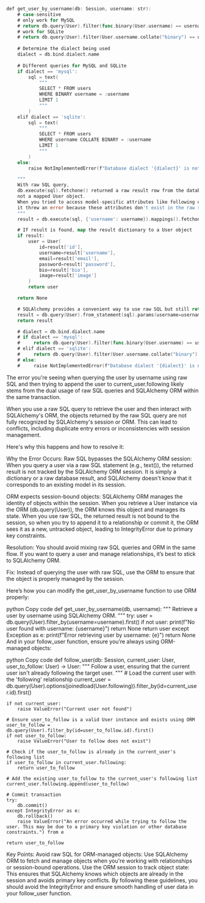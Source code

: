 
```go
def get_user_by_username(db: Session, username: str):
    # case-sensitive
    # only work for MySQL
    # return db.query(User).filter(func.binary(User.username) == username).first()
    # work for SQLite
    # return db.query(User).filter(User.username.collate("binary") == username).first()
    
    # Determine the dialect being used
    dialect = db.bind.dialect.name
    
    # Different queries for MySQL and SQLite
    if dialect == 'mysql':
        sql = text(
            """
            SELECT * FROM users
            WHERE BINARY username = :username
            LIMIT 1
            """
        )
    elif dialect == 'sqlite':
        sql = text(
            """
            SELECT * FROM users
            WHERE username COLLATE BINARY = :username
            LIMIT 1
            """
        )
    else:
        raise NotImplementedError(f"Database dialect '{dialect}' is not supported.")

    """
    With raw SQL query,
    db.execute(sql).fetchone() returned a raw result row from the database (ResultProxy object - a lower-level result set),
    not a mapped User object.
    When you tried to access model-specific attributes like following or other SQLAlchemy-managed features (e.g., relationships, _sa_instance_state),
    it threw an error because these attributes don't exist in the raw row.
    """
    result = db.execute(sql, {'username': username}).mappings().fetchone()

    # If result is found, map the result dictionary to a User object
    if result:
        user = User(
            id=result['id'],
            username=result['username'],
            email=result['email'],
            password=result['password'],
            bio=result['bio'],
            image=result['image']
        )
        return user

    return None

    # SQLAlchemy provides a convenient way to use raw SQL but still return ORM-mapped objects via the .from_statement() method.
    result = db.query(User).from_statement(sql).params(username=username).first()
    return result

    # dialect = db.bind.dialect.name
    # if dialect == 'mysql':
    #     return db.query(User).filter(func.binary(User.username) == username).first()
    # elif dialect == 'sqlite':
    #     return db.query(User).filter(User.username.collate("binary") == username).first()
    # else:
    #     raise NotImplementedError(f"Database dialect '{dialect}' is not supported.")
```

The error you're seeing when querying the user by username using raw SQL and then trying to append the user to current_user.following likely stems from the dual usage of raw SQL queries and SQLAlchemy ORM within the same transaction.

When you use a raw SQL query to retrieve the user and then interact with SQLAlchemy's ORM, the objects returned by the raw SQL query are not fully recognized by SQLAlchemy's session or ORM. This can lead to conflicts, including duplicate entry errors or inconsistencies with session management.

Here's why this happens and how to resolve it:

Why the Error Occurs:
Raw SQL bypasses the SQLAlchemy ORM session: When you query a user via a raw SQL statement (e.g., text()), the returned result is not tracked by the SQLAlchemy ORM session. It is simply a dictionary or a raw database result, and SQLAlchemy doesn't know that it corresponds to an existing model in its session.

ORM expects session-bound objects: SQLAlchemy ORM manages the identity of objects within the session. When you retrieve a User instance via the ORM (db.query(User)), the ORM knows this object and manages its state. When you use raw SQL, the returned result is not bound to the session, so when you try to append it to a relationship or commit it, the ORM sees it as a new, untracked object, leading to IntegrityError due to primary key constraints.

Resolution:
You should avoid mixing raw SQL queries and ORM in the same flow. If you want to query a user and manage relationships, it’s best to stick to SQLAlchemy ORM.

Fix:
Instead of querying the user with raw SQL, use the ORM to ensure that the object is properly managed by the session.

Here’s how you can modify the get_user_by_username function to use ORM properly:

python
Copy code
def get_user_by_username(db, username):
    """
    Retrieve a user by username using SQLAlchemy ORM.
    """
    try:
        user = db.query(User).filter_by(username=username).first()
        if not user:
            print(f"No user found with username: {username}")
            return None
        return user
    except Exception as e:
        print(f"Error retrieving user by username: {e}")
        return None
And in your follow_user function, ensure you’re always using ORM-managed objects:

python
Copy code
def follow_user(db: Session, current_user: User, user_to_follow: User) -> User:
    """
    Follow a user, ensuring that the current user isn't already following the target user.
    """
    # Load the current user with the 'following' relationship
    current_user = db.query(User).options(joinedload(User.following)).filter_by(id=current_user.id).first()

    if not current_user:
        raise ValueError("Current user not found")

    # Ensure user_to_follow is a valid User instance and exists using ORM
    user_to_follow = db.query(User).filter_by(id=user_to_follow.id).first()
    if not user_to_follow:
        raise ValueError("User to follow does not exist")

    # Check if the user_to_follow is already in the current_user's following list
    if user_to_follow in current_user.following:
        return user_to_follow

    # Add the existing user_to_follow to the current_user's following list
    current_user.following.append(user_to_follow)

    # Commit transaction
    try:
        db.commit()
    except IntegrityError as e:
        db.rollback()
        raise ValueError("An error occurred while trying to follow the user. This may be due to a primary key violation or other database constraints.") from e

    return user_to_follow
Key Points:
Avoid raw SQL for ORM-managed objects: Use SQLAlchemy ORM to fetch and manage objects when you're working with relationships or session-bound operations.
Use the ORM session to track object state: This ensures that SQLAlchemy knows which objects are already in the session and avoids primary key conflicts.
By following these guidelines, you should avoid the IntegrityError and ensure smooth handling of user data in your follow_user function.
